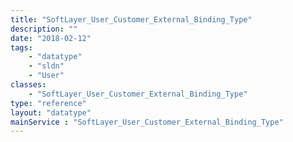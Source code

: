 ```yaml
---
title: "SoftLayer_User_Customer_External_Binding_Type"
description: ""
date: "2018-02-12"
tags:
    - "datatype"
    - "sldn"
    - "User"
classes:
    - "SoftLayer_User_Customer_External_Binding_Type"
type: "reference"
layout: "datatype"
mainService : "SoftLayer_User_Customer_External_Binding_Type"
---
```


